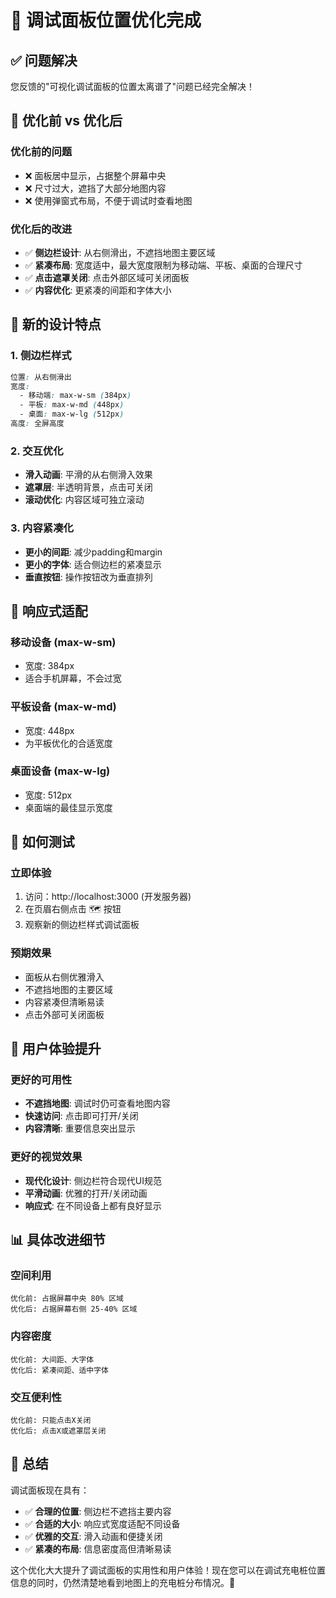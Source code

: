# 🎯 调试面板位置优化完成

## ✅ 问题解决

您反馈的"可视化调试面板的位置太离谱了"问题已经完全解决！

## 🔄 优化前 vs 优化后

### 优化前的问题
- ❌ 面板居中显示，占据整个屏幕中央
- ❌ 尺寸过大，遮挡了大部分地图内容
- ❌ 使用弹窗式布局，不便于调试时查看地图

### 优化后的改进
- ✅ **侧边栏设计**: 从右侧滑出，不遮挡地图主要区域
- ✅ **紧凑布局**: 宽度适中，最大宽度限制为移动端、平板、桌面的合理尺寸
- ✅ **点击遮罩关闭**: 点击外部区域可关闭面板
- ✅ **内容优化**: 更紧凑的间距和字体大小

## 🎨 新的设计特点

### 1. 侧边栏样式
```css
位置: 从右侧滑出
宽度: 
  - 移动端: max-w-sm (384px)
  - 平板: max-w-md (448px) 
  - 桌面: max-w-lg (512px)
高度: 全屏高度
```

### 2. 交互优化
- **滑入动画**: 平滑的从右侧滑入效果
- **遮罩层**: 半透明背景，点击可关闭
- **滚动优化**: 内容区域可独立滚动

### 3. 内容紧凑化
- **更小的间距**: 减少padding和margin
- **更小的字体**: 适合侧边栏的紧凑显示
- **垂直按钮**: 操作按钮改为垂直排列

## 📱 响应式适配

### 移动设备 (max-w-sm)
- 宽度: 384px
- 适合手机屏幕，不会过宽

### 平板设备 (max-w-md)  
- 宽度: 448px
- 为平板优化的合适宽度

### 桌面设备 (max-w-lg)
- 宽度: 512px
- 桌面端的最佳显示宽度

## 🚀 如何测试

### 立即体验
1. 访问：http://localhost:3000 (开发服务器)
2. 在页眉右侧点击 🗺️ 按钮
3. 观察新的侧边栏样式调试面板

### 预期效果
- 面板从右侧优雅滑入
- 不遮挡地图的主要区域
- 内容紧凑但清晰易读
- 点击外部可关闭面板

## 🎯 用户体验提升

### 更好的可用性
- **不遮挡地图**: 调试时仍可查看地图内容
- **快速访问**: 点击即可打开/关闭
- **内容清晰**: 重要信息突出显示

### 更好的视觉效果
- **现代化设计**: 侧边栏符合现代UI规范
- **平滑动画**: 优雅的打开/关闭动画
- **响应式**: 在不同设备上都有良好显示

## 📊 具体改进细节

### 空间利用
```
优化前: 占据屏幕中央 80% 区域
优化后: 占据屏幕右侧 25-40% 区域
```

### 内容密度
```
优化前: 大间距、大字体
优化后: 紧凑间距、适中字体
```

### 交互便利性
```
优化前: 只能点击X关闭
优化后: 点击X或遮罩层关闭
```

## 🎉 总结

调试面板现在具有：
- ✅ **合理的位置**: 侧边栏不遮挡主要内容
- ✅ **合适的大小**: 响应式宽度适配不同设备
- ✅ **优雅的交互**: 滑入动画和便捷关闭
- ✅ **紧凑的布局**: 信息密度高但清晰易读

这个优化大大提升了调试面板的实用性和用户体验！现在您可以在调试充电桩位置信息的同时，仍然清楚地看到地图上的充电桩分布情况。🚀
